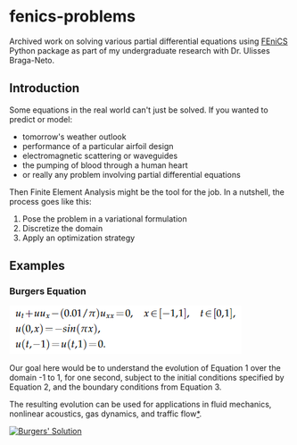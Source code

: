 # fenics-problems
Archived work on solving various partial differential equations using [FEniCS](https://fenicsproject.org/) Python package as part of my undergraduate research with Dr. Ulisses Braga-Neto.

## Introduction
Some equations in the real world can't just be solved. If you wanted to predict or model:
+ tomorrow's weather outlook
+ performance of a particular airfoil design
+ electromagnetic scattering or waveguides
+ the pumping of blood through a human heart
+ or really any problem involving partial differential equations

Then Finite Element Analysis might be the tool for the job. In a nutshell, the process goes like this:
1. Pose the problem in a variational formulation
2. Discretize the domain
3. Apply an optimization strategy

## Examples
### Burgers Equation

![](https://github.com/zjwilliams20/fenics-problems/blob/main/media/burgers.png)

Our goal here would be to understand the evolution of Equation 1 over the domain -1 to 1, for one second, subject to the initial conditions specified by Equation 2, and the boundary conditions from Equation 3.

The resulting evolution can be used for applications in fluid mechanics, nonlinear acoustics, gas dynamics, and traffic flow[*](https://en.wikipedia.org/wiki/Burgers%27_equation).

[![Burgers' Solution]({https://github.com/zjwilliams20/fenics-problems/blob/main/burgers/burgers.png})]({https://github.com/zjwilliams20/fenics-problems/blob/main/burgers/burgers.mp4} "Link Title")
